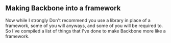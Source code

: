 Making Backbone into a framework
--------------------------------

Now while I strongly Don't recommend you use a library in place of a framework, some of you will anyways, and some of you will be required to.
So I've compiled a list of things that I've done to make Backbone more like a framework.


